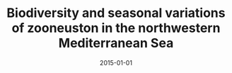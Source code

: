 ﻿---
title: "Biodiversity and seasonal variations of zooneuston in the northwestern Mediterranean Sea"
date: 2015-01-01
publishDate: 2020-02-22T09:51:32.596936Z
authors: ["France Collard", "Amandine Collignon", "Jean-henri Hecq", "Loïc Michel", "Anne Goffart"]
publication_types: ["2"]
abstract: ""
featured: false
publication: "*Belgian Journal of Zoology*"

tags: ["2015"]
---

